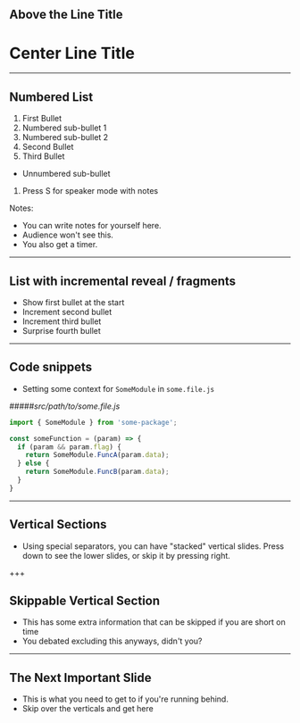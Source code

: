 ## Above the Line Title

# Center Line Title

---

## Numbered List

<!-- You don't need to manage the numbers -->
1. First Bullet
  1. Numbered sub-bullet 1
  1. Numbered sub-bullet 2
1. Second Bullet
1. Third Bullet
 - Unnumbered sub-bullet
1. Press S for speaker mode with notes

Notes:
- You can write notes for yourself here.
- Audience won't see this.
- You also get a timer.

---

## List with incremental reveal / fragments

- Show first bullet at the start
- Increment second bullet <!-- .element: class="fragment" -->
- Increment third bullet <!-- .element: class="fragment" -->
- Surprise fourth bullet <!-- .element: class="fragment" -->

---

## Code snippets

- Setting some context for `SomeModule` in `some.file.js`


#####_src/path/to/some.file.js_
```js
import { SomeModule } from 'some-package';

const someFunction = (param) => {
  if (param && param.flag) {
    return SomeModule.FuncA(param.data);
  } else {
    return SomeModule.FuncB(param.data);
  }
}
```

---

## Vertical Sections

- Using special separators, you can have "stacked" vertical slides. Press down to see the lower slides, or skip it by pressing right.

+++

## Skippable Vertical Section

- This has some extra information that can be skipped if you are short on time
- You debated excluding this anyways, didn't you?

---

## The Next Important Slide

- This is what you need to get to if you're running behind.
- Skip over the verticals and get here
